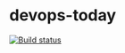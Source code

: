 # devops-today

[![Build status](https://dev.azure.com/JacobCov/devops-today/_apis/build/status/devops-today-CI)](https://dev.azure.com/JacobCov/devops-today/_build/latest?definitionId=11)
